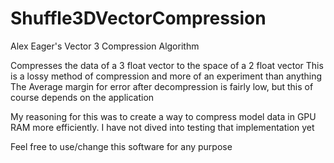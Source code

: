 # Shuffle3DVectorCompression
Alex Eager's Vector 3 Compression Algorithm

Compresses the data of a 3 float vector to the space of a 2 float vector
This is a lossy method of compression and more of an experiment than anything
The Average margin for error after decompression is fairly low, but this of course depends on the application

My reasoning for this was to create a way to compress model data in GPU RAM more efficiently.
I have not dived into testing that implementation yet

Feel free to use/change this software for any purpose

